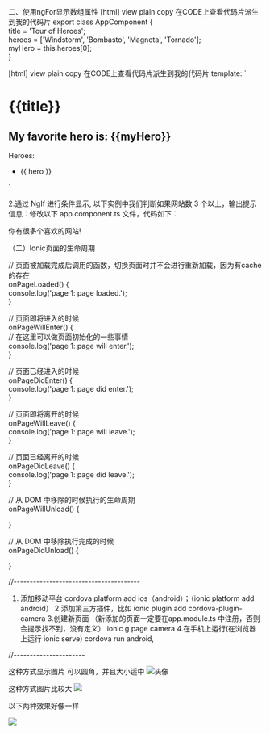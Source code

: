 二、使用ngFor显示数组属性
[html] view plain copy 在CODE上查看代码片派生到我的代码片
export class AppComponent {  
  title = 'Tour of Heroes';  
  heroes = ['Windstorm', 'Bombasto', 'Magneta', 'Tornado'];  
  myHero = this.heroes[0];  
}  

[html] view plain copy 在CODE上查看代码片派生到我的代码片
template: `  
   <h1>{{title}}</h1>  
   <h2>My favorite hero is: {{myHero}}</h2>  
   <p>Heroes:</p>  
   <ul>  
     <li *ngFor="let hero of heroes">  
       {{ hero }}  
     </li>  
   </ul>  
 `
   
2.通过 NgIf 进行条件显示, 以下实例中我们判断如果网站数 3 个以上，输出提示信息：修改以下 app.component.ts 文件，代码如下：
<p *ngIf="sites.length > 3">你有很多个喜欢的网站!</p>


（二）Ionic页面的生命周期

// 页面被加载完成后调用的函数，切换页面时并不会进行重新加载，因为有cache的存在  
onPageLoaded() {  
  console.log('page 1: page loaded.');  
}  
  
// 页面即将进入的时候  
onPageWillEnter() {  
  // 在这里可以做页面初始化的一些事情  
  console.log('page 1: page will enter.');  
}  
  
// 页面已经进入的时候  
onPageDidEnter() {  
  console.log('page 1: page did enter.');  
}  
  
// 页面即将离开的时候  
onPageWillLeave() {  
  console.log('page 1: page will leave.');  
}  
  
// 页面已经离开的时候  
onPageDidLeave() {  
  console.log('page 1: page did leave.');  
}  
  
// 从 DOM 中移除的时候执行的生命周期  
onPageWillUnload() {  
  
}  
  
// 从 DOM 中移除执行完成的时候  
onPageDidUnload() {  
  
}  


//---------------------------------------
1. 添加移动平台
cordova platform add ios（android）；（ionic platform add android）
2.添加第三方插件，比如
ionic plugin add cordova-plugin-camera
3.创建新页面 （新添加的页面一定要在app.module.ts 中注册，否则会提示找不到，没有定义）
ionic g page camera
4.在手机上运行(在浏览器上运行 ionic serve)
cordova run android,



//----------------------

这种方式显示图片 可以圆角，并且大小适中
 <ion-avatar item-right><img src="assets/image/video.png" alt="头像"></ion-avatar>
 
 
 这种方式图片比较大
 <ion-thumbnail item-right> <img src="assets/image/video.png" ></ion-thumbnail>
 
 
 以下两种效果好像一样
 <!--<img [src]="homeList.image">-->
 <img src="{{homeList.image}}">
